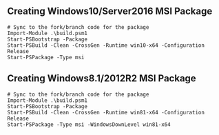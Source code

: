 ## Creating Windows10/Server2016 MSI Package

```
# Sync to the fork/branch code for the package
Import-Module .\build.psm1
Start-PSBootstrap -Package
Start-PSBuild -Clean -CrossGen -Runtime win10-x64 -Configuration Release
Start-PSPackage -Type msi
```


## Creating Windows8.1/2012R2 MSI Package

```
# Sync to the fork/branch code for the package
Import-Module .\build.psm1
Start-PSBootstrap -Package
Start-PSBuild -Clean -CrossGen -Runtime win81-x64 -Configuration Release
Start-PSPackage -Type msi -WindowsDownLevel win81-x64 
```
